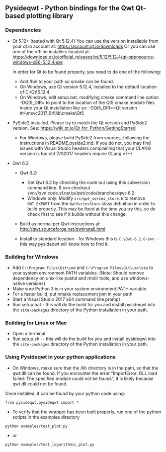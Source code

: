 ## Pysideqwt - Python bindings for the Qwt Qt-based plotting library

### Dependencies

* Qt 5.12+ (tested with Qt 5.12.4)
  You can use the version installable from your qt.io account at:
      https://account.qt.io/downloads
  Or you can use one of the offline installers located at:
      https://download.qt.io/official_releases/qt/5.12/5.12.4/qt-opensource-windows-x86-5.12.4.exe

  In order for Qt to be found properly, you need to do one of the following:
    * Add <Qt Dir>/bin to your path so qmake can be found.
    * On Windows, use Qt version 5.12.4, installed to the default location of
      C:\Qt\5.12.4.
    * On Windows, edit setup.bat, modifying cmake command line option -DQt5_DIR=
      to point to the location of the Qt5 cmake module files inside your Qt
      installation like so:
        -DQt5_DIR=<Path to Qt dir>\<Qt version #>\msvc2017_64\lib\cmake\Qt5

* PySide2 installed. Please try to match the Qt version and PySide2 version.
  See: https://wiki.qt.io/Qt_for_Python/GettingStarted
  * For Windows, please build PySide2 from sources, following the instructions
    in README.pyside2.md.
    If you do not, you may find issues with Visual Studio headers complaining
    that your CLANG version is too old (VS2017 headers require CLang v7+)

* Qwt 6.2
    * Qwt 6.2:
        * Get Qwt 6.2 by checking the code out using this subversion command line:
          $ svn checkout svn://svn.code.sf.net/p/qwt/code/branches/qwt-6.2
        * Windows only: Modify `src/qwt_series_store.h` to remove `QWT_EXPORT`
          from the `QwtSeriesStore` class definition in order to build properly.
          This may be fixed at the time you try this, so do check first to see
          if it builds without this change.

    * Build as normal per Qwt instructions at: http://qwt.sourceforge.net/qwtinstall.html
    * Install to standard location - for Windows this is `C:\Qwt-6.2.0-svn` -- this way pysideqwt will know how to find it.

### Building for Windows

* Add `C:\Program Files\Git\cmd` and `C:\Program Files\Git\usr\bin` to your system environment PATH variables.  (Note: Should remove dependency on unix-like pushd and rmdir tools, and use windows-native versions)
* Make sure Python 3 is in your system environment PATH variable.
* For a faster build, put nmake replacement jom in your path
* Start a Visual Studio 2017 x64 command line prompt
* Run setup.bat - this will do the build for you and install pysideqwt into the `site-packages` directory of the Python installation in your path.

### Building for Linux or Mac

* Open a terminal
* Run setup.sh -- this will do the build for you and install pysideqwt into the `site-packages` directory of the Python installation in your path.

### Using Pysideqwt in your python applications

* On Windows, make sure that the <Qwt Dir>/lib directory is in the path, so that the qwt.dll can be found.  If you encounter the error "ImportError: DLL load failed: The specified module could not be found.", it is likely because qwt.dll could not be found.

Once installed, it can be found by your python code using:
~~~~
from pysideqwt.pysideqwt import *
~~~~

* To verify that the wrapper has been built properly, run one of the python scripts in the examples directory
~~~~
python examples/test_plot.py
~~~~
* or
~~~~
python examples/test_logarithmic_plot.py
~~~~
